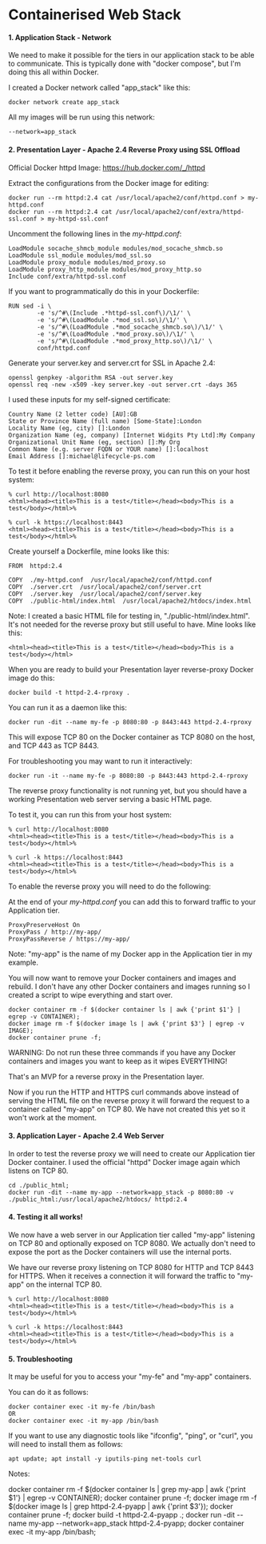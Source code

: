 # Containerised Web Stack

#### 1. Application Stack - Network

We need to make it possible for the tiers in our application stack to be able to communicate. This is typically done with "docker compose", but I'm doing this all within Docker.

I created a Docker network called "app_stack" like this:

	docker network create app_stack

All my images will be run using this network:

	--network=app_stack

#### 2. Presentation Layer - Apache 2.4 Reverse Proxy using SSL Offload

Official Docker httpd Image:
https://hub.docker.com/_/httpd

Extract the configurations from the Docker image for editing:

	docker run --rm httpd:2.4 cat /usr/local/apache2/conf/httpd.conf > my-httpd.conf
	docker run --rm httpd:2.4 cat /usr/local/apache2/conf/extra/httpd-ssl.conf > my-httpd-ssl.conf

Uncomment the following lines in the *my-httpd.conf*:

	LoadModule socache_shmcb_module modules/mod_socache_shmcb.so
	LoadModule ssl_module modules/mod_ssl.so
	LoadModule proxy_module modules/mod_proxy.so
	LoadModule proxy_http_module modules/mod_proxy_http.so
	Include conf/extra/httpd-ssl.conf

If you want to programmatically do this in your Dockerfile:

	RUN sed -i \
			-e 's/^#\(Include .*httpd-ssl.conf\)/\1/' \
			-e 's/^#\(LoadModule .*mod_ssl.so\)/\1/' \
			-e 's/^#\(LoadModule .*mod_socache_shmcb.so\)/\1/' \
			-e 's/^#\(LoadModule .*mod_proxy.so\)/\1/' \
			-e 's/^#\(LoadModule .*mod_proxy_http.so\)/\1/' \
			conf/httpd.conf

Generate your server.key and server.crt for SSL in Apache 2.4:

	openssl genpkey -algorithm RSA -out server.key
	openssl req -new -x509 -key server.key -out server.crt -days 365

I used these inputs for my self-signed certificate:

	Country Name (2 letter code) [AU]:GB
	State or Province Name (full name) [Some-State]:London
	Locality Name (eg, city) []:London
	Organization Name (eg, company) [Internet Widgits Pty Ltd]:My Company
	Organizational Unit Name (eg, section) []:My Org
	Common Name (e.g. server FQDN or YOUR name) []:localhost
	Email Address []:michael@lifecycle-ps.com

To test it before enabling the reverse proxy, you can run this on your host system:

	% curl http://localhost:8080
	<html><head><title>This is a test</title></head><body>This is a test</body></html>%

	% curl -k https://localhost:8443
	<html><head><title>This is a test</title></head><body>This is a test</body></html>%

Create yourself a Dockerfile, mine looks like this:

	FROM  httpd:2.4

	COPY  ./my-httpd.conf  /usr/local/apache2/conf/httpd.conf
	COPY  ./server.crt  /usr/local/apache2/conf/server.crt
	COPY  ./server.key  /usr/local/apache2/conf/server.key
	COPY  ./public-html/index.html  /usr/local/apache2/htdocs/index.html

Note: I created a basic HTML file for testing in, "./public-html/index.html". It's not needed for the reverse proxy but still useful to have. Mine looks like this:

	<html><head><title>This is a test</title></head><body>This is a test</body></html>

When you are ready to build your Presentation layer reverse-proxy Docker image do this:

	docker build -t httpd-2.4-rproxy .

You can run it as a daemon like this:

	docker run -dit --name my-fe -p 8080:80 -p 8443:443 httpd-2.4-rproxy

This will expose TCP 80 on the Docker container as TCP 8080 on the host, and TCP 443 as TCP 8443.

For troubleshooting you may want to run it interactively:

	docker run -it --name my-fe -p 8080:80 -p 8443:443 httpd-2.4-rproxy

The reverse proxy functionality is not running yet, but you should have a working Presentation web server serving a basic HTML page.

To test it, you can run this from your host system:

	% curl http://localhost:8080
	<html><head><title>This is a test</title></head><body>This is a test</body></html>%

	% curl -k https://localhost:8443
	<html><head><title>This is a test</title></head><body>This is a test</body></html>%

To enable the reverse proxy you will need to do the following:

At the end of your *my-httpd.conf* you can add this to forward traffic to your Application tier.

	ProxyPreserveHost On
	ProxyPass / http://my-app/
	ProxyPassReverse / https://my-app/

Note: "my-app" is the name of my Docker app in the Application tier in my example.

You will now want to remove your Docker containers and images and rebuild. I don't have any other Docker containers and images running so I created a script to wipe everything and start over.

	docker container rm -f $(docker container ls | awk {'print $1'} | egrep -v CONTAINER);
	docker image rm -f $(docker image ls | awk {'print $3'} | egrep -v IMAGE);
	docker container prune -f;

WARNING: Do not run these three commands if you have any Docker containers and images you want to keep as it wipes EVERYTHING!

That's an MVP for a reverse proxy in the Presentation layer.

Now if you run the HTTP and HTTPS curl commands above instead of serving the HTML file on the reverse proxy it will forward the request to a container called "my-app" on TCP 80. We have not created this yet so it won't work at the moment.

#### 3. Application Layer - Apache 2.4 Web Server

In order to test the reverse proxy we will need to create our Application tier Docker container. I used the official "httpd" Docker image again which listens on TCP 80.

	cd ./public_html;
	docker run -dit --name my-app --network=app_stack -p 8080:80 -v ./public_html:/usr/local/apache2/htdocs/ httpd:2.4

#### 4. Testing it all works!

We now have a web server in our Application tier called "my-app" listening on TCP 80 and optionally exposed on TCP 8080. We actually don't need to expose the port as the Docker containers will use the internal ports.

We have our reverse proxy listening on TCP 8080 for HTTP and TCP 8443 for HTTPS. When it receives a connection it will forward the traffic to "my-app" on the internal TCP 80.

	% curl http://localhost:8080
	<html><head><title>This is a test</title></head><body>This is a test</body></html>%

	% curl -k https://localhost:8443
	<html><head><title>This is a test</title></head><body>This is a test</body></html>%

#### 5. Troubleshooting

It may be useful for you to access your "my-fe" and "my-app" containers.

You can do it as follows:

	docker container exec -it my-fe /bin/bash
	OR
	docker container exec -it my-app /bin/bash

If you want to use any diagnostic tools like "ifconfig", "ping", or "curl", you will need to install them as follows:

	apt update; apt install -y iputils-ping net-tools curl


Notes:

docker container rm -f $(docker container ls | grep my-app | awk {'print $1'} | egrep -v CONTAINER);
docker container prune -f;
docker image rm -f $(docker image ls | grep httpd-2.4-pyapp | awk {'print $3'});
docker container prune -f;
docker build -t httpd-2.4-pyapp .;
docker run -dit --name my-app --network=app_stack httpd-2.4-pyapp; 
docker container exec -it my-app /bin/bash;